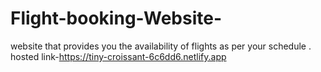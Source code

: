 # Flight-booking-Website-
website that provides you the availability of flights as per your schedule .<br>
hosted link-https://tiny-croissant-6c6dd6.netlify.app
